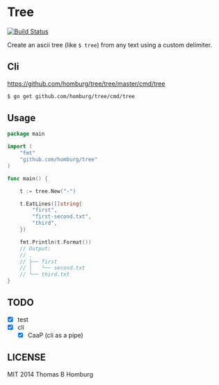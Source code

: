 # Tree

[![Build Status](https://travis-ci.org/homburg/tree.svg?branch=master)](https://travis-ci.org/homburg/tree)

Create an ascii tree (like `$ tree`) from any text
using a custom delimiter.

## Cli

https://github.com/homburg/tree/tree/master/cmd/tree

```bash
$ go get github.com/homburg/tree/cmd/tree
```

## Usage

```go
package main

import (
	"fmt"
	"github.com/homburg/tree"
)

func main() {

	t := tree.New("-")

	t.EatLines([]string{
		"first",
		"first-second.txt",
		"third",
	})

	fmt.Println(t.Format())
	// Output:
	// .
	// ├── first
	// │   └── second.txt
	// └── third.txt
}
```

## TODO

- [x] test
- [x] cli
  - [x] CaaP (cli as a pipe)

## LICENSE

MIT 2014 Thomas B Homburg

